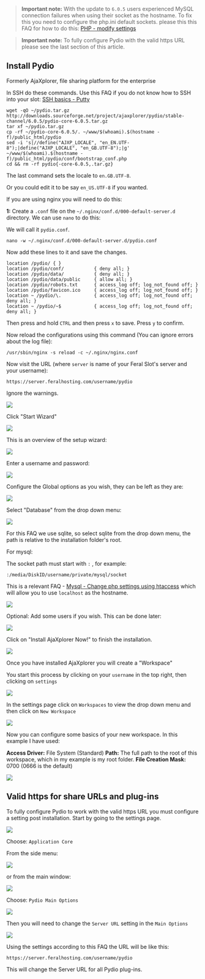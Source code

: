 
> **Important note:** With the update to `6.0.5` users experienced MySQL connection failures when using their socket as the hostname. To fix this you need to configure the php.ini default sockets. please this this FAQ for how to do this: [PHP - modify settings](https://www.feralhosting.com/faq/view?question=213)

> **Important note:** To fully configure Pydio with the valid https URL please see the last section of this article.

Install Pydio
---

Formerly AjaXplorer, file sharing platform for the enterprise

In SSH do these commands. Use this FAQ if you do not know how to SSH into your slot: [SSH basics - Putty](https://www.feralhosting.com/faq/view?question=12)

~~~
wget -qO ~/pydio.tar.gz http://downloads.sourceforge.net/project/ajaxplorer/pydio/stable-channel/6.0.5/pydio-core-6.0.5.tar.gz
tar xf ~/pydio.tar.gz
cp -rf ~/pydio-core-6.0.5/. ~/www/$(whoami).$(hostname -f)/public_html/pydio
sed -i 's|//define("AJXP_LOCALE", "en_EN.UTF-8");|define("AJXP_LOCALE", "en_GB.UTF-8");|g' ~/www/$(whoami).$(hostname -f)/public_html/pydio/conf/bootstrap_conf.php
cd && rm -rf pydio{-core-6.0.5,.tar.gz}
~~~

The last command sets the locale to `en.GB.UTF-8`.

Or you could edit it to be say `en_US.UTF-8` if you wanted.

If you are using nginx you will need to do this:

**1:** Create a `.conf` file on the `~/.nginx/conf.d/000-default-server.d` directory. We can use `nano` to do this:

We will call it `pydio.conf`.

~~~
nano -w ~/.nginx/conf.d/000-default-server.d/pydio.conf
~~~

Now add these lines to it and save the changes.

~~~
location /pydio/ { }
location /pydio/conf/           { deny all; }
location /pydio/data/           { deny all; }
location /pydio/data/public     { allow all; }
location /pydio/robots.txt      { access_log off; log_not_found off; }
location /pydio/favicon.ico     { access_log off; log_not_found off; }
location ~ /pydio/\.            { access_log off; log_not_found off; deny all; }
location ~ /pydio/~$            { access_log off; log_not_found off; deny all; }
~~~

Then press and hold `CTRL` and then press `x` to save. Press `y` to confirm.

Now reload the configurations using this command (You can ignore errors about the log file):

~~~
/usr/sbin/nginx -s reload -c ~/.nginx/nginx.conf
~~~

Now visit the URL (where `server` is name of your Feral Slot's server and your username):

~~~
https://server.feralhosting.com/username/pydio
~~~

Ignore the warnings.

![](https://raw.github.com/feralhosting/feralfilehosting/master/Feral%20Wiki/HTTP/Pydio%20-%20Basic%20setup/1.png)

Click "Start Wizard"

![](https://raw.github.com/feralhosting/feralfilehosting/master/Feral%20Wiki/HTTP/Pydio%20-%20Basic%20setup/setup1.png)

This is an overview of the setup wizard:

![](https://raw.github.com/feralhosting/feralfilehosting/master/Feral%20Wiki/HTTP/Pydio%20-%20Basic%20setup/setup2.png)

Enter a username and password:

![](https://raw.github.com/feralhosting/feralfilehosting/master/Feral%20Wiki/HTTP/Pydio%20-%20Basic%20setup/setup2.5.png)

Configure the Global options as you wish, they can be left as they are:

![](https://raw.github.com/feralhosting/feralfilehosting/master/Feral%20Wiki/HTTP/Pydio%20-%20Basic%20setup/setup3.png)

Select "Database" from the drop down menu:

![](https://raw.github.com/feralhosting/feralfilehosting/master/Feral%20Wiki/HTTP/Pydio%20-%20Basic%20setup/setup4.png)

For this FAQ we use sqlite, so select sqlite from the drop down menu, the path is relative to the installation folder's root.

For mysql:

The socket path must start with `:` , for example:

~~~
:/media/DiskID/username/private/mysql/socket
~~~

This is a relevant FAQ - [Mysql - Change php settings using htaccess](https://www.feralhosting.com/faq/view?question=213) which will allow you to use `localhost` as the hostname.

![](https://raw.github.com/feralhosting/feralfilehosting/master/Feral%20Wiki/HTTP/Pydio%20-%20Basic%20setup/setup5.png)

Optional: Add some users if you wish. This can be done later:

![](https://raw.github.com/feralhosting/feralfilehosting/master/Feral%20Wiki/HTTP/Pydio%20-%20Basic%20setup/setup6.png)

Click on "Install AjaXplorer Now!" to finish the installation.

![](https://raw.github.com/feralhosting/feralfilehosting/master/Feral%20Wiki/HTTP/Pydio%20-%20Basic%20setup/setup7.png)

Once you have installed AjaXplorer you will create a "Workspace"

You start this process by clicking on your `username` in the top right, then clicking on `settings`

![](https://raw.github.com/feralhosting/feralfilehosting/master/Feral%20Wiki/HTTP/Pydio%20-%20Basic%20setup/workspace1.png)

In the settings page click on `Workspaces` to view the drop down menu and then click on `New Workspace`

![](https://raw.github.com/feralhosting/feralfilehosting/master/Feral%20Wiki/HTTP/Pydio%20-%20Basic%20setup/workspace2.png)

Now you can configure some basics of your new workspace. In this example I have used:

**Access Driver:** File System (Standard)
**Path:** The full path to the root of this workspace, which in my example is my root folder.
**File Creation Mask:** 0700 (0666 is the default)

![](https://raw.github.com/feralhosting/feralfilehosting/master/Feral%20Wiki/HTTP/Pydio%20-%20Basic%20setup/workspace3.png)

Valid https for share URLs and plug-ins
---

To fully configure Pydio to work with the valid https URL you must configure a setting post installation. Start by going to the settings page.

![](https://raw.githubusercontent.com/feralhosting/feralfilehosting/master/Feral%20Wiki/HTTP/Pydio%20-%20Basic%20setup/url1.png)

Choose: `Application Core`

From the side menu:

![](https://raw.githubusercontent.com/feralhosting/feralfilehosting/master/Feral%20Wiki/HTTP/Pydio%20-%20Basic%20setup/url2.png)

or from the main window:

![](https://raw.githubusercontent.com/feralhosting/feralfilehosting/master/Feral%20Wiki/HTTP/Pydio%20-%20Basic%20setup/url3.png)

Choose: `Pydio Main Options`

![](https://raw.githubusercontent.com/feralhosting/feralfilehosting/master/Feral%20Wiki/HTTP/Pydio%20-%20Basic%20setup/url4.png)

Then you will need to change the `Server URL` setting in the `Main Options`

![](https://raw.githubusercontent.com/feralhosting/feralfilehosting/master/Feral%20Wiki/HTTP/Pydio%20-%20Basic%20setup/url5.png)

Using the settings according to this FAQ the URL will be like this:

~~~
https://server.feralhosting.com/username/pydio
~~~

This will change the Server URL for all Pydio plug-ins.



